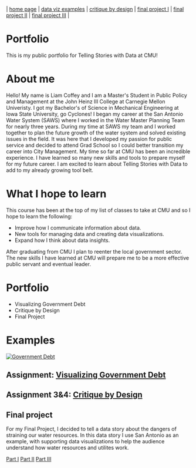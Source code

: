 | [home page](https://cmustudent.github.io/tswd-portfolio-templates/) | [data viz examples](dataviz-examples) | [critique by design](critique-by-design) | [final project I](final-project-part-one) | [final project II](final-project-part-two) | [final project III](final-project-part-three) |

# Portfolio
This is my public portfolio for Telling Stories with Data at CMU!

# About me
Hello! My name is Liam Coffey and I am a Master's Student in Public Policy and Management at the John Heinz III College at Carnegie Mellon Univeristy. I got my Bachelor's of Science in Mechanical Engineering at Iowa State University, go Cyclones!
I began my career at the San Antonio Water System (SAWS) where I worked in the Water Master Planning Team for nearly three years. During my time at SAWS my team and I worked together to plan the future growth of the water system and solved existing issues in the field. It was here that I developed my passion for public service and decided to attend Grad School so I could better transition my career into City Management.
My time so far at CMU has been an incredible experience. I have learned so many new skills and tools to prepare myself for my future career. I am excited to learn about Telling Stories with Data to add to my already growing tool belt.

# What I hope to learn
This course has been at the top of my list of classes to take at CMU and so I hope to learn the following:

- Improve how I communicate information about data.
- New tools for managing data and creating data visualizations.
- Expand how I think about data insights.

After graduating from CMU I plan to reenter the local government sector. The new skills I have learned at CMU will prepare me to be a more effective public servant and eventual leader.

# Portfolio
- Visualizing Government Debt
- Critique by Design
- Final Project

# Examples
<div class='tableauPlaceholder' id='viz1757300842272' style='position: relative'><noscript><a href='#'><img alt='Government Debt  ' src='https:&#47;&#47;public.tableau.com&#47;static&#47;images&#47;Go&#47;GovernmentDebtTableauWorkbook&#47;GovernmentDebt&#47;1_rss.png' style='border: none' /></a></noscript><object class='tableauViz'  style='display:none;'><param name='host_url' value='https%3A%2F%2Fpublic.tableau.com%2F' /> <param name='embed_code_version' value='3' /> <param name='site_root' value='' /><param name='name' value='GovernmentDebtTableauWorkbook&#47;GovernmentDebt' /><param name='tabs' value='no' /><param name='toolbar' value='yes' /><param name='static_image' value='https:&#47;&#47;public.tableau.com&#47;static&#47;images&#47;Go&#47;GovernmentDebtTableauWorkbook&#47;GovernmentDebt&#47;1.png' /> <param name='animate_transition' value='yes' /><param name='display_static_image' value='yes' /><param name='display_spinner' value='yes' /><param name='display_overlay' value='yes' /><param name='display_count' value='yes' /><param name='language' value='en-US' /><param name='filter' value='publish=yes' /></object></div>
<script type='text/javascript'>
  var divElement = document.getElementById('viz1757300842272');
  var vizElement = divElement.getElementsByTagName('object')[0];
  vizElement.style.width='100%';vizElement.style.height=(divElement.offsetWidth*0.75)+'px';
  var scriptElement = document.createElement('script');
  scriptElement.src = 'https://public.tableau.com/javascripts/api/viz_v1.js';
  vizElement.parentNode.insertBefore(scriptElement, vizElement);
</script>

## Assignment: [Visualizing Government Debt](visualizing-government-debt)



## Assignment 3&4: [Critique by Design](critique-by-design)



## Final project

For my Final Project, I decided to tell a data story about the dangers of straining our water resources. In this data story I use San Antonio as an example, with supporting data visualizations to help the audience understand how water resources and utilites work.

[Part I](final-project-part-one)
[Part II](final-project-part-two)
[Part III](final-project-part-three)


